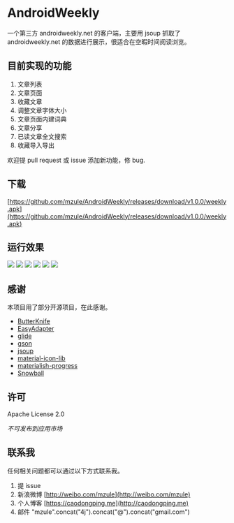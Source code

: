 # AndroidWeekly

一个第三方 androidweekly.net 的客户端，主要用 jsoup 抓取了 androidweekly.net 的数据进行展示，很适合在空暇时间阅读浏览。

## 目前实现的功能

1. 文章列表
2. 文章页面
3. 收藏文章
4. 调整文章字体大小
5. 文章页面内建词典
6. 文章分享
7. 已读文章全文搜索
8. 收藏导入导出

欢迎提 pull request 或 issue 添加新功能，修 bug.

## 下载

[https://github.com/mzule/AndroidWeekly/releases/download/v1.0.0/weekly.apk](https://github.com/mzule/AndroidWeekly/releases/download/v1.0.0/weekly.apk)

## 运行效果

![](https://raw.githubusercontent.com/mzule/AndroidWeekly/master/art/translation.gif)
![](https://raw.githubusercontent.com/mzule/AndroidWeekly/master/art/home.jpg)
![](https://raw.githubusercontent.com/mzule/AndroidWeekly/master/art/favorite.jpg)
![](https://raw.githubusercontent.com/mzule/AndroidWeekly/master/art/issue.jpg)
![](https://raw.githubusercontent.com/mzule/AndroidWeekly/master/art/article.jpg)
![](https://raw.githubusercontent.com/mzule/AndroidWeekly/master/art/search.jpg)

## 感谢

本项目用了部分开源项目，在此感谢。

* [ButterKnife](https://github.com/JakeWharton/butterknife)
* [EasyAdapter](https://github.com/mzule/EasyAdapter)
* [glide](https://github.com/bumptech/glide)
* [gson](https://github.com/google/gson)
* [jsoup](http://jsoup.org/)
* [material-icon-lib](https://github.com/code-mc/material-icon-lib)
* [materialish-progress](https://github.com/pnikosis/materialish-progress)
* [Snowball](http://snowballstem.org/)

## 许可

Apache License  2.0

*不可发布到应用市场*

## 联系我

任何相关问题都可以通过以下方式联系我。

1. 提 issue
1. 新浪微博 [http://weibo.com/mzule](http://weibo.com/mzule)
1. 个人博客 [https://caodongping.me](http://caodongping.me)
1. 邮件 "mzule".concat("4j").concat("@").concat("gmail.com")

